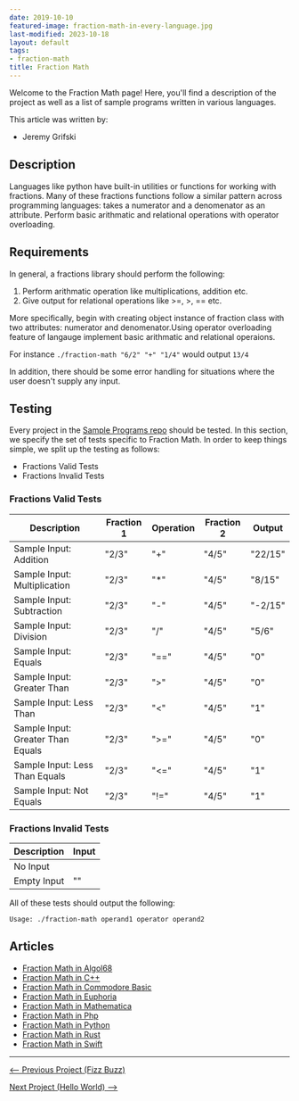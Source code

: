 ```yaml
---
date: 2019-10-10
featured-image: fraction-math-in-every-language.jpg
last-modified: 2023-10-18
layout: default
tags:
- fraction-math
title: Fraction Math
---
```


Welcome to the Fraction Math page! Here, you'll find a description of the project as well as a list of sample programs written in various languages.

This article was written by:

- Jeremy Grifski

## Description

Languages like python have built-in utilities or functions for working with fractions.
Many of these fractions functions follow a similar pattern across programming languages: 
takes a numerator and a denomenator as an attribute.
Perform basic arithmatic and relational operations with operator overloading.


## Requirements

In general, a fractions library should perform the following:

1. Perform arithmatic operation like multiplications, addition etc.
2. Give output for relational operations like >=, >, == etc.

More specifically, begin with creating object instance of fraction class with two attributes:
numerator and denomenator.Using operator overloading feature of langauge implement basic arithmatic
and relational operaions.

For instance `./fraction-math "6/2" "+" "1/4"` would output `13/4`

In addition, there should be some error handling for situations where the user
doesn't supply any input.


## Testing

Every project in the [Sample Programs repo](https://github.com/TheRenegadeCoder/sample-programs) should be tested.
In this section, we specify the set of tests specific to Fraction Math.
In order to keep things simple, we split up the testing as follows:

- Fractions Valid Tests
- Fractions Invalid Tests

### Fractions Valid Tests

| Description | Fraction 1 | Operation | Fraction 2 | Output |
| ----------- | ---------- | --------- | ---------- | ------ |
| Sample Input: Addition | "2/3" | "+" | "4/5" | "22/15" |
| Sample Input: Multiplication | "2/3" | "*" | "4/5" | "8/15" |
| Sample Input: Subtraction | "2/3" | "-" | "4/5" | "-2/15" |
| Sample Input: Division | "2/3" | "/" | "4/5" | "5/6" |
| Sample Input: Equals | "2/3" | "==" | "4/5" | "0" |
| Sample Input: Greater Than | "2/3" | ">" | "4/5" | "0" |
| Sample Input: Less Than | "2/3" | "<" | "4/5" | "1" |
| Sample Input: Greater Than Equals | "2/3" | ">=" | "4/5" | "0" |
| Sample Input: Less Than Equals | "2/3" | "<=" | "4/5" | "1" |
| Sample Input: Not Equals | "2/3" | "!=" | "4/5" | "1" |

### Fractions Invalid Tests

| Description | Input |
| ----------- | ----- |
| No Input |  |
| Empty Input | "" |

All of these tests should output the following:

```
Usage: ./fraction-math operand1 operator operand2
```


## Articles

- [Fraction Math in Algol68](https://sampleprograms.io/projects/fraction-math/algol68)
- [Fraction Math in C++](https://sampleprograms.io/projects/fraction-math/c-plus-plus)
- [Fraction Math in Commodore Basic](https://sampleprograms.io/projects/fraction-math/commodore-basic)
- [Fraction Math in Euphoria](https://sampleprograms.io/projects/fraction-math/euphoria)
- [Fraction Math in Mathematica](https://sampleprograms.io/projects/fraction-math/mathematica)
- [Fraction Math in Php](https://sampleprograms.io/projects/fraction-math/php)
- [Fraction Math in Python](https://sampleprograms.io/projects/fraction-math/python)
- [Fraction Math in Rust](https://sampleprograms.io/projects/fraction-math/rust)
- [Fraction Math in Swift](https://sampleprograms.io/projects/fraction-math/swift)

***

<nav class="project-nav">

<div id="prev" markdown="1">

[<-- Previous Project (Fizz Buzz)](https://sampleprograms.io/projects/fizz-buzz)

</div>

<div id="next" markdown="1">

[Next Project (Hello World) -->](https://sampleprograms.io/projects/hello-world)

</div>

</nav>